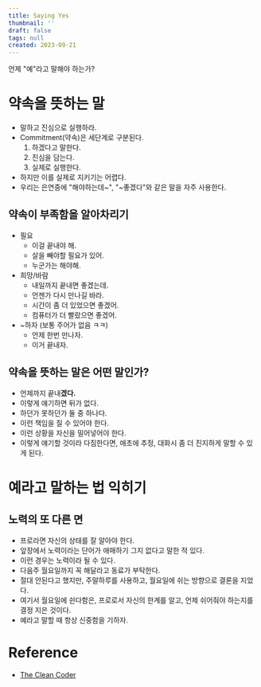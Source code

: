 ```yaml
---
title: Saying Yes
thumbnail: ''
draft: false
tags: null
created: 2023-09-21
---
```


언제 "예"라고 말해야 하는가?

# 약속을 뜻하는 말

* 말하고 진심으로 실행하라.
* Commitment(약속)은 세단계로 구분된다. 
  1. 하겠다고 말한다.
  1. 진심을 담는다.
  1. 실제로 실행한다.
* 하지만 이를 실제로 지키기는 어렵다.
* 우리는 은연중에 "해야하는데~", "~좋겠다"와 같은 말을 자주 사용한다.

## 약속이 부족함을 알아차리기

* 필요
  * 이걸 끝내야 해.
  * 살을 빼야할 필요가 있어.
  * 누군가는 해야해.
* 희망/바람
  * 내일까지 끝내면 좋겠는데.
  * 언젠가 다시 만나길 바라.
  * 시간이 좀 더 있었으면 좋겠어.
  * 컴퓨터가 더 빨랐으면 좋겠어.
* ~하자 (보통 주어가 없음 ㅋㅋ)
  * 언제 한번 만나자.
  * 이거 끝내자.

## 약속을 뜻하는 말은 어떤 말인가?

* 언제까지 끝내**겠다.**
* 이렇게 얘기하면 뒤가 없다.
* 하던가 못하던가 둘 중 하나다.
* 이런 책임을 질 수 있어야 한다.
* 이런 상황을 자신을 밀어넣어야 한다.
* 이렇게 얘기할 것이라 다짐한다면, 애초에 추정, 대화시 좀 더 진지하게 말할 수 있게 된다.

# 예라고 말하는 법 익히기

## 노력의 또 다른 면

* 프로라면 자신의 상태를 잘 알아야 한다.
* 앞장에서 노력이라는 단어가 애매하기 그지 없다고 말한 적 있다.
* 이런 경우는 노력이라 될 수 있다.
* 다음주 월요일까지 꼭 해달라고 동료가 부탁한다.
* 절대 안된다고 했지만, 주말하루를 사용하고, 월요일에 쉬는 방향으로 결론을 지었다.
* 여기서 월요일에 쉰다함은, 프로로서 자신의 한계를 알고, 언제 쉬어줘야 하는지를 결정 지은 것이다.
* 예라고 말할 때 항상 신중함을 기하자.

# Reference

* [The Clean Coder](https://product.kyobobook.co.kr/detail/S000000935891)
